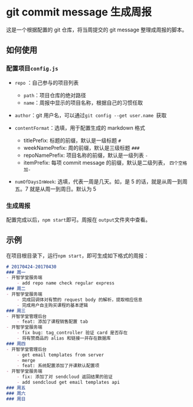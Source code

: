 # git commit message 生成周报

这是一个根据配置的 git 仓库，将当周提交的 git message 整理成周报的脚本。

## 如何使用

### 配置项目`config.js`

- `repo` ：自己参与的项目列表

  - `path`：项目仓库的绝对路径
  - `name`：周报中显示的项目名称，根据自己的习惯任取

- `author`：git 用户名，可以通过`git config --get user.name `获取

- `contentFormat`：选填，用于配置生成的 markdown 格式

  - titlePrefix: 标题的前缀，默认是一级标题 `# `
  - weekNamePrefix: 周的前缀，默认是三级标题 `### `
  - repoNamePrefix: 项目名称的前缀，默认是一级列表  `- `
  - itemPrefix:  每项 commit message 的前缀，默认是二级列表， `四个空格加- `
- `numOfDaysInWeek`: 选填，代表一周是几天。如，是 5 的话，就是从周一到周五。7 就是从周一到周日。默认为 5



### 生成周报

配置完成以后，`npm start`即可。周报在 `output`文件夹中查看。



## 示例

在项目根目录下，运行`npm start`，即可生成如下格式的周报：

```markdown
# 20170424-20170430
### 周一
- 开智学堂服务端
    - add repo name check regular express
### 周二
- 开智学堂服务端
    - 完成回调体对有赞的 request body 的解析，提取相应信息
    - 完成用户自主购买课程的基本逻辑
### 周三
- 开智学堂管理后台
    - feat: 添加了课程销售配置 tab
- 开智学堂服务端
    - fix bug: tag_controller 验证 card 是否存在
    - 将有赞商品的 alias 和链接一并存在数据库
### 周四
- 开智学堂管理后台
    - get email templates from server
    - merge
    - feat: 系统配置添加了开课默认配置项
- 开智学堂服务端
    - fix: 添加了对 sendcloud 返回结果的验证
    - add sendcloud get email templates api
### 周五
### 周六
### 周日
```
